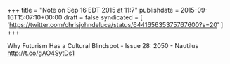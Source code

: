 +++
title = "Note on Sep 16 EDT 2015 at 11:7"
publishdate = 2015-09-16T15:07:10+00:00
draft = false
syndicated = [ 'https://twitter.com/chrisjohndeluca/status/644165635375767600?s=20' ]
+++

Why Futurism Has a Cultural Blindspot - Issue 28: 2050 - Nautilus http://t.co/gAO4SytDs1
